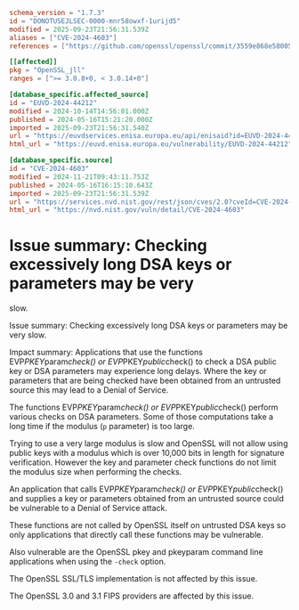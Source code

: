 ```toml
schema_version = "1.7.3"
id = "DONOTUSEJLSEC-0000-mnr58owxf-1urijd5"
modified = 2025-09-23T21:56:31.539Z
aliases = ["CVE-2024-4603"]
references = ["https://github.com/openssl/openssl/commit/3559e868e58005d15c6013a0c1fd832e51c73397", "https://github.com/openssl/openssl/commit/53ea06486d296b890d565fb971b2764fcd826e7e", "https://github.com/openssl/openssl/commit/9c39b3858091c152f52513c066ff2c5a47969f0d", "https://github.com/openssl/openssl/commit/da343d0605c826ef197aceedc67e8e04f065f740", "https://www.openssl.org/news/secadv/20240516.txt", "http://www.openwall.com/lists/oss-security/2024/05/16/2", "https://github.com/openssl/openssl/commit/3559e868e58005d15c6013a0c1fd832e51c73397", "https://github.com/openssl/openssl/commit/53ea06486d296b890d565fb971b2764fcd826e7e", "https://github.com/openssl/openssl/commit/9c39b3858091c152f52513c066ff2c5a47969f0d", "https://github.com/openssl/openssl/commit/da343d0605c826ef197aceedc67e8e04f065f740", "https://security.netapp.com/advisory/ntap-20240621-0001/", "https://www.openssl.org/news/secadv/20240516.txt"]

[[affected]]
pkg = "OpenSSL_jll"
ranges = [">= 3.0.8+0, < 3.0.14+0"]

[database_specific.affected_source]
id = "EUVD-2024-44212"
modified = 2024-10-14T14:56:01.000Z
published = 2024-05-16T15:21:20.000Z
imported = 2025-09-23T21:56:31.540Z
url = "https://euvdservices.enisa.europa.eu/api/enisaid?id=EUVD-2024-44212"
html_url = "https://euvd.enisa.europa.eu/vulnerability/EUVD-2024-44212"

[database_specific.source]
id = "CVE-2024-4603"
modified = 2024-11-21T09:43:11.753Z
published = 2024-05-16T16:15:10.643Z
imported = 2025-09-23T21:56:31.539Z
url = "https://services.nvd.nist.gov/rest/json/cves/2.0?cveId=CVE-2024-4603"
html_url = "https://nvd.nist.gov/vuln/detail/CVE-2024-4603"
```

# Issue summary: Checking excessively long DSA keys or parameters may be very

slow.

Issue summary: Checking excessively long DSA keys or parameters may be very slow.

Impact summary: Applications that use the functions EVP*PKEY*param*check() or EVP*PKEY*public*check() to check a DSA public key or DSA parameters may experience long delays. Where the key or parameters that are being checked have been obtained from an untrusted source this may lead to a Denial of Service.

The functions EVP*PKEY*param*check() or EVP*PKEY*public*check() perform various checks on DSA parameters. Some of those computations take a long time if the modulus (`p` parameter) is too large.

Trying to use a very large modulus is slow and OpenSSL will not allow using public keys with a modulus which is over 10,000 bits in length for signature verification. However the key and parameter check functions do not limit the modulus size when performing the checks.

An application that calls EVP*PKEY*param*check() or EVP*PKEY*public*check() and supplies a key or parameters obtained from an untrusted source could be vulnerable to a Denial of Service attack.

These functions are not called by OpenSSL itself on untrusted DSA keys so only applications that directly call these functions may be vulnerable.

Also vulnerable are the OpenSSL pkey and pkeyparam command line applications when using the `-check` option.

The OpenSSL SSL/TLS implementation is not affected by this issue.

The OpenSSL 3.0 and 3.1 FIPS providers are affected by this issue.

